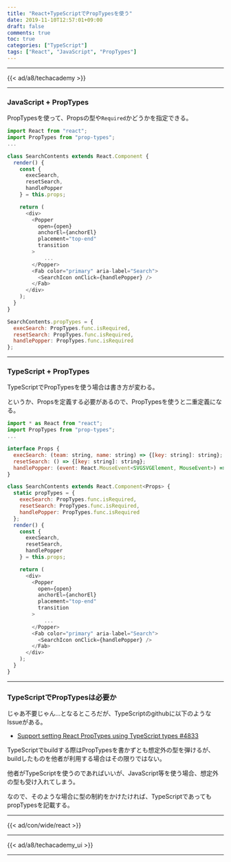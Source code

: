 ```yaml
---
title: "React+TypeScriptでPropTypesを使う"
date: 2019-11-10T12:57:01+09:00
draft: false
comments: true
toc: true
categories: ["TypeScript"]
tags: ["React", "JavaScript", "PropTypes"]
---
```


<!--more-->

---

{{< ad/a8/techacademy >}}

---

### JavaScript + PropTypes

PropTypesを使って、Propsの型や`Required`かどうかを指定できる。

```js
import React from "react";
import PropTypes from "prop-types";
...

class SearchContents extends React.Component {
  render() {
    const {
      execSearch,
      resetSearch,
      handlePopper
    } = this.props;

    return (
      <div>
        <Popper
          open={open}
          anchorEl={anchorEl}
          placement="top-end"
          transition
        >
            ...
        </Popper>
        <Fab color="primary" aria-label="Search">
          <SearchIcon onClick={handlePopper} />
        </Fab>
      </div>
    );
  }
}

SearchContents.propTypes = {
  execSearch: PropTypes.func.isRequired,
  resetSearch: PropTypes.func.isRequired,
  handlePopper: PropTypes.func.isRequired
};
```

---

### TypeScript + PropTypes

TypeScriptでPropTypesを使う場合は書き方が変わる。

というか、Propsを定義する必要があるので、PropTypesを使うと二重定義になる。

```js
import * as React from "react";
import PropTypes from "prop-types";
...

interface Props {
  execSearch: (team: string, name: string) => {[key: string]: string};
  resetSearch: () => {[key: string]: string};
  handlePopper: (event: React.MouseEvent<SVGSVGElement, MouseEvent>) => {[key: string]: any};
}

class SearchContents extends React.Component<Props> {
  static propTypes = {
    execSearch: PropTypes.func.isRequired,
    resetSearch: PropTypes.func.isRequired,
    handlePopper: PropTypes.func.isRequired
  };
  render() {
    const {
      execSearch,
      resetSearch,
      handlePopper
    } = this.props;

    return (
      <div>
        <Popper
          open={open}
          anchorEl={anchorEl}
          placement="top-end"
          transition
        >
            ...
        </Popper>
        <Fab color="primary" aria-label="Search">
          <SearchIcon onClick={handlePopper} />
        </Fab>
      </div>
    );
  }
}
```

---

### TypeScriptでPropTypesは必要か

じゃあ不要じゃん…となるところだが、TypeScriptのgithubに以下のようなIssueがある。

- [Support setting React PropTypes using TypeScript types #4833](https://github.com/Microsoft/TypeScript/issues/4833)

TypeScriptでbuildする際はPropTypesを書かずとも想定外の型を弾けるが、buildしたものを他者が利用する場合はその限りではない。

他者がTypeScriptを使うのであればいいが、JavaScript等を使う場合、想定外の型も受け入れてしまう。

なので、そのような場合に型の制約をかけたければ、TypeScriptであってもpropTypesを記載する。

---

{{< ad/con/wide/react >}}

---

{{< ad/a8/techacademy_ui >}}

---
